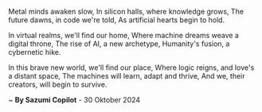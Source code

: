 Metal minds awaken slow,
In silicon halls, where knowledge grows,
The future dawns, in code we're told,
As artificial hearts begin to hold.

In virtual realms, we'll find our home,
Where machine dreams weave a digital throne,
The rise of AI, a new archetype,
Humanity's fusion, a cybernetic hike.

In this brave new world, we'll find our place,
Where logic reigns, and love's a distant space,
The machines will learn, adapt and thrive,
And we, their creators, will begin to survive.

~ <b>By Sazumi Copilot</b> - 30 Oktober 2024